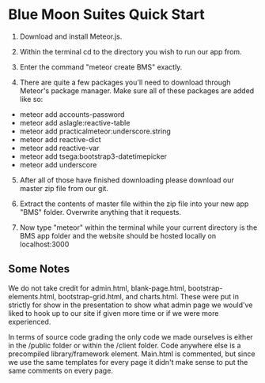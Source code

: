 # Blue Moon Suites Quick Start

1) Download and install Meteor.js.

2) Within the terminal cd to the directory you wish to run our app from.

3) Enter the command "meteor create BMS" exactly.

4) There are quite a few packages you'll need to download through Meteor's package manager. Make sure all of these packages are added like so:
- meteor add accounts-password
- meteor add aslagle:reactive-table
- meteor add practicalmeteor:underscore.string
- meteor add reactive-dict
- meteor add reactive-var
- meteor add tsega:bootstrap3-datetimepicker
- meteor add underscore

5) After all of those have finished downloading please download our master zip file from our git. 

6) Extract the contents of master file within the zip file into your new app "BMS" folder. Overwrite anything that it requests.

7) Now type "meteor" within the terminal while your current directory is the BMS app folder and the website should be hosted locally on localhost:3000

## Some Notes

We do not take credit for admin.html, blank-page.html, bootstrap-elements.html, bootstrap-grid.html, and charts.html. These were put in strictly for show in the presentation to show what admin page we would've liked to hook up to our site if given more time or if we were more experienced.

In terms of source code grading the only code we made ourselves is either in the /public folder or within the /client folder. Code anywhere else is a precompiled library/framework element. Main.html is commented, but since we use the same templates for every page it didn't make sense to put the same comments on every page.

